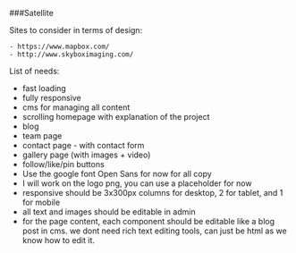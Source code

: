 ###Satellite

Sites to consider in terms of design:

    - https://www.mapbox.com/
    - http://www.skyboximaging.com/

List of needs:

- fast loading
- fully responsive
- cms for managing all content
- scrolling homepage with explanation of the project
- blog
- team page
- contact page - with contact form
- gallery page (with images + video)
- follow/like/pin buttons
- Use the google font Open Sans for now for all copy
- I will work on the logo png, you can use a placeholder for now
- responsive should be 3x300px columns for desktop, 2 for tablet, and 1 for mobile
- all text and images should be editable in admin
- for the page content, each component should be editable like a blog post in cms.  we dont need rich text editing tools, can just be html as we know how to edit it.
